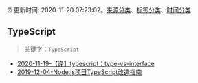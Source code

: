 :alarm_clock: 更新时间: 2020-11-20 07:23:02。[来源分类](../README.md)、[标签分类](../TAGS.md)、[时间分类](../TIMELINE.md)

## TypeScript


> 关键字：`TypeScript`



- [2020-11-19-【译】typescript：type-vs-interface](https://juejin.im/post/6897089356457541640) 
- [2019-12-04-Node.js项目TypeScript改造指南](https://juejin.im/post/5de4867f51882573135415dd) 